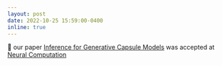 ```yaml
---
layout: post
date: 2022-10-25 15:59:00-0400
inline: true
---
```


:rotating_light: our paper [Inference for Generative Capsule Models](https://arxiv.org/abs/2103.06676) was accepted at [Neural Computation](https://direct.mit.edu/neco)

